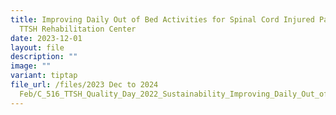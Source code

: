 ```yaml
---
title: Improving Daily Out of Bed Activities for Spinal Cord Injured Patients at
  TTSH Rehabilitation Center
date: 2023-12-01
layout: file
description: ""
image: ""
variant: tiptap
file_url: /files/2023 Dec to 2024
  Feb/C_516_TTSH_Quality_Day_2022_Sustainability_Improving_Daily_Out_of_Bed_Activities_for_Spinal_Cord_Injured.pdf
---
```

